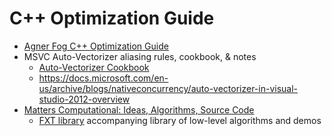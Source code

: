 # C++ Optimization Guide

* [Agner Fog C++ Optimization Guide](../_assets/agner-fog-optimizing-cpp.pdf)
* MSVC Auto-Vectorizer aliasing rules, cookbook, & notes
  * [Auto-Vectorizer Cookbook](../_assets/msvc-auto-vectorizer-cookbook.pdf)
  * https://docs.microsoft.com/en-us/archive/blogs/nativeconcurrency/auto-vectorizer-in-visual-studio-2012-overview
* [Matters Computational: Ideas, Algorithms, Source Code](../_assets/matters-computational-ideas-algorithms.pdf)
  * [FXT library](https://www.jjj.de/fxt/) accompanying library of low-level algorithms and demos
